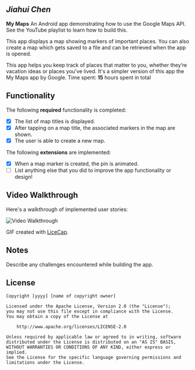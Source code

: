 
## *Jiahui Chen*

**My Maps** 
An Android app demonstrating how to use the Google Maps API. See the YouTube playlist to learn how to build this.

This app displays a map showing markers of important places. You can also create a map which gets saved to a file and can be retrieved when the app is opened.

This app helps you keep track of places that matter to you, whether they’re vacation ideas or places you’ve lived. It's a simpler version of this app the My Maps app by Google.
Time spent: **15** hours spent in total

## Functionality 

The following **required** functionality is completed:

* [x] The list of map titles is displayed.
* [x] After tapping on a map title, the associated markers in the map are shown.
* [x] The user is able to create a new map.

The following **extensions** are implemented:

* [x] When a map marker is created, the pin is animated.
* [ ] List anything else that you did to improve the app functionality or design!

## Video Walkthrough

Here's a walkthrough of implemented user stories:

<img src='https://camo.githubusercontent.com/b8b1413eba10a952acefd07c5a3fed2834395fc071793e1623eef3951f22fb2b/68747470733a2f2f6a2e676966732e636f6d2f6f567147474c2e676966' title='Video Walkthrough' width='' alt='Video Walkthrough' />

GIF created with [LiceCap](http://www.cockos.com/licecap/).

## Notes

Describe any challenges encountered while building the app.

## License

    Copyright [yyyy] [name of copyright owner]

    Licensed under the Apache License, Version 2.0 (the "License");
    you may not use this file except in compliance with the License.
    You may obtain a copy of the License at

        http://www.apache.org/licenses/LICENSE-2.0

    Unless required by applicable law or agreed to in writing, software
    distributed under the License is distributed on an "AS IS" BASIS,
    WITHOUT WARRANTIES OR CONDITIONS OF ANY KIND, either express or implied.
    See the License for the specific language governing permissions and
    limitations under the License.
